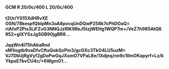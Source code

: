 #### GCM R 20/0c/400 L 20/0c/400
**t2Ur/Y015XdHRvXE**<br/>**OSN/78kespfQbIpMn3oA8pvcqUnDQwP258k7cPhDOaQ=**<br/>**rtAfxP2Pis3LiFZvG3NNQJzRlK9ReJ5tzjWEHg1WQP7m+/VeZ7h985AtQ6952+gIXYSzJgSGB90jgBR8...**<br/><br/>
**JqqWn4l75hAbaRnd**<br/>**sM1iogtb9vaDfvCftxQokQzPm3/gcGXc3TkO4LU5uzM=**<br/>**VJ7DbUjRgVyf2gDoPwGqJXsmO7VPaL8e/1Xdjeq/nn9c1IImOKapyrf+Lz/kYkpsE7bvCU4c/+6WgmO1...**